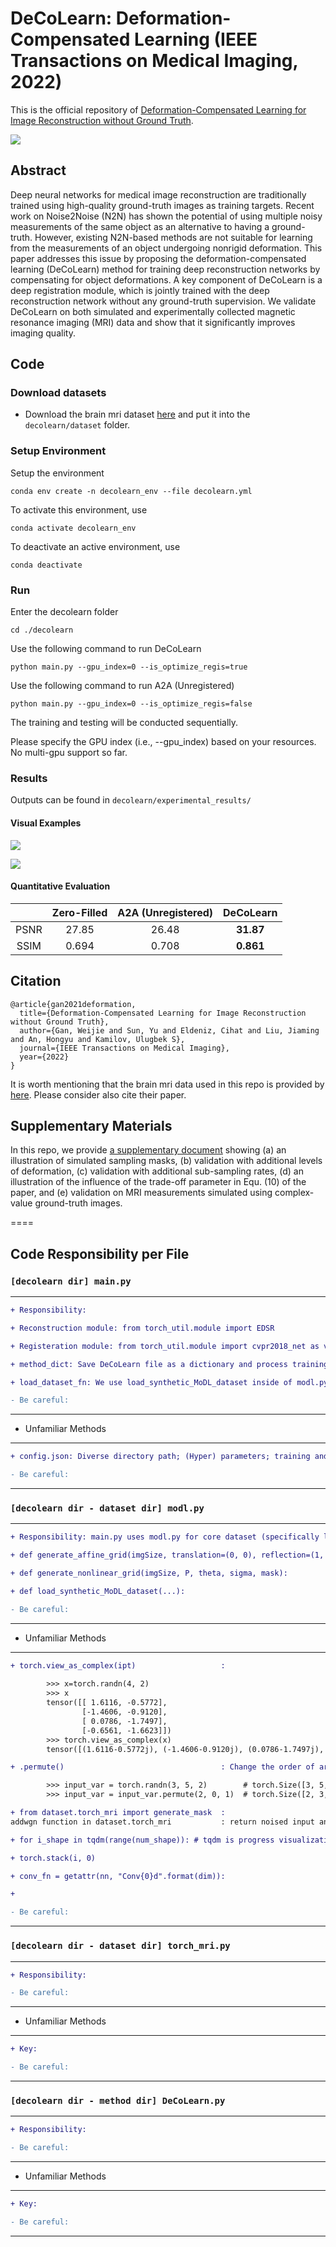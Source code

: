 # DeCoLearn: Deformation-Compensated Learning (IEEE Transactions on Medical Imaging, 2022)

This is the official repository of [Deformation-Compensated Learning for Image Reconstruction without Ground Truth](https://ieeexplore.ieee.org/document/9743932).

![](./file/cover_img.gif)

## Abstract
Deep neural networks for medical image reconstruction are traditionally trained using high-quality ground-truth images as training targets. Recent work on Noise2Noise (N2N) has shown the potential of using multiple noisy measurements of the same object as an alternative to having a ground-truth. However, existing N2N-based methods are not suitable for learning from the measurements of an object undergoing nonrigid deformation. This paper addresses this issue by proposing the deformation-compensated learning (DeCoLearn) method for training deep reconstruction networks by compensating for object deformations. A key component of DeCoLearn is a deep registration module, which is jointly trained with the deep reconstruction network without any ground-truth supervision. We validate DeCoLearn on both simulated and experimentally collected magnetic resonance imaging (MRI) data and show that it significantly improves imaging quality.

## Code

### Download datasets

- Download the brain mri dataset [here](https://drive.google.com/file/d/1qp-l9kJbRfQU1W5wCjOQZi7I3T6jwA37/view) and put it into the `decolearn/dataset` folder.


### Setup Environment
Setup the environment
```
conda env create -n decolearn_env --file decolearn.yml
```
To activate this environment, use
```
conda activate decolearn_env
```
To deactivate an active environment, use
```
conda deactivate
```

### Run
Enter the decolearn folder
```
cd ./decolearn
```

Use the following command to run DeCoLearn
```
python main.py --gpu_index=0 --is_optimize_regis=true
```


Use the following command to run A2A (Unregistered)
```
python main.py --gpu_index=0 --is_optimize_regis=false
```

The training and testing will be conducted sequentially.

Please specify the GPU index (i.e., --gpu_index) based on your resources. No multi-gpu support so far.

### Results
Outputs can be found in `decolearn/experimental_results/`

#### Visual Examples
![](./file/results.gif)

![](./file/results.png)

#### Quantitative Evaluation

|      | Zero-Filled | A2A (Unregistered) | DeCoLearn |
|:----:|:-----------:|:------------------:|:---------:|
| PSNR |    27.85    |       26.48        | **31.87** |
| SSIM |    0.694    |       0.708        | **0.861** |

## Citation

```
@article{gan2021deformation,
  title={Deformation-Compensated Learning for Image Reconstruction without Ground Truth},
  author={Gan, Weijie and Sun, Yu and Eldeniz, Cihat and Liu, Jiaming and An, Hongyu and Kamilov, Ulugbek S},
  journal={IEEE Transactions on Medical Imaging},
  year={2022}
}
```

It is worth mentioning that the brain mri data used in this repo is provided by [here](https://github.com/hkaggarwal/modl). Please consider also cite their paper.

## Supplementary Materials

In this repo, we provide [a supplementary document](./file/supplemental_documents.pdf) showing (a) an illustration of simulated sampling masks, (b) validation with additional levels of deformation, (c) validation with additional sub-sampling rates, (d) an illustration of the influence of the trade-off parameter in Equ. (10) of the paper, and (e) validation on MRI measurements simulated using complex-value ground-truth images.


====

## Code Responsibility per File


### `[decolearn dir] main.py`

----
```diff
+ Responsibility: 

+ Reconstruction module: from torch_util.module import EDSR

+ Registeration module: from torch_util.module import cvpr2018_net as voxelmorph

+ method_dict: Save DeCoLearn file as a dictionary and process training and testing 

+ load_dataset_fn: We use load_synthetic_MoDL_dataset inside of modl.py

- Be careful: 
```
----

* Unfamiliar Methods
----
```diff
+ config.json: Diverse directory path; (Hyper) parameters; training and testing setting.

- Be careful: 
```
----


### `[decolearn dir - dataset dir] modl.py`

----
```diff
+ Responsibility: main.py uses modl.py for core dataset (specifically load_synthetic_MoDL_dataset).

+ def generate_affine_grid(imgSize, translation=(0, 0), reflection=(1, 1), scale=1, rotate=0, shear=(0, 0)):

+ def generate_nonlinear_grid(imgSize, P, theta, sigma, mask):

+ def load_synthetic_MoDL_dataset(...): 

- Be careful: 
```
----

* Unfamiliar Methods
----
```diff
+ torch.view_as_complex(ipt)                   :
      
        >>> x=torch.randn(4, 2)
        >>> x
        tensor([[ 1.6116, -0.5772],
                [-1.4606, -0.9120],
                [ 0.0786, -1.7497],
                [-0.6561, -1.6623]])
        >>> torch.view_as_complex(x)
        tensor([(1.6116-0.5772j), (-1.4606-0.9120j), (0.0786-1.7497j), (-0.6561-1.6623j)])

+ .permute()                                   : Change the order of array dimention

        >>> input_var = torch.randn(3, 5, 2)        # torch.Size([3, 5, 2])
        >>> input_var = input_var.permute(2, 0, 1)  # torch.Size([2, 3, 5])

+ from dataset.torch_mri import generate_mask  :
addwgn function in dataset.torch_mri           : return noised input and noise.

+ for i_shape in tqdm(range(num_shape)): # tqdm is progress visualization tool

+ torch.stack(i, 0)

+ conv_fn = getattr(nn, "Conv{0}d".format(dim)): 

+ 

- Be careful: 
```
----


### `[decolearn dir - dataset dir] torch_mri.py`


----
```diff
+ Responsibility: 

- Be careful: 
```
----

* Unfamiliar Methods
----
```diff
+ Key: 

- Be careful: 
```
----

### `[decolearn dir - method dir] DeCoLearn.py`

----
```diff
+ Responsibility: 

- Be careful: 
```
----

* Unfamiliar Methods
----
```diff
+ Key: 

- Be careful: 
```
----
